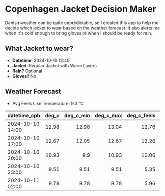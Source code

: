 
# Copenhagen Jacket Decision Maker

Danish weather can be quite unpredictable, so I created this app to help me decide which jacket to wear based on the weather forecast. 
It also alerts me when it's cold enough to bring gloves or when I should be ready for rain.

## What Jacket to wear?

- **Datetime**: 2024-10-10 12:40
- **Jacket**: Regular Jacket with Warm Layers
- **Rain?** Optional
- **Gloves?** No

## Weather Forecast
- Avg Feels Like Temperature: 9.3 °C

| datetime_cph     |   deg_c |   deg_c_min |   deg_c_max |   deg_c_feels | weather   | wind   | rain   |
|:-----------------|--------:|------------:|------------:|--------------:|:----------|:-------|:-------|
| 2024-10-10 14:00 |   12.98 |       12.98 |       13.04 |         12.76 | Rain      | High   | Low    |
| 2024-10-10 17:00 |   12.67 |       12.05 |       12.67 |         12.26 | Clouds    | High   | None   |
| 2024-10-10 20:00 |   10.93 |        9.9  |       10.93 |         10.06 | Clouds    | High   | None   |
| 2024-10-10 23:00 |    9.51 |        9.51 |        9.51 |          5.35 | Clouds    | High   | None   |
| 2024-10-11 02:00 |    9.78 |        9.78 |        9.78 |          5.96 | Clouds    | High   | None   |
        